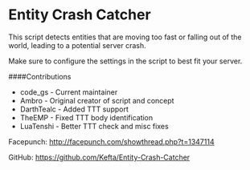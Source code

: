 Entity Crash Catcher
===============

This script detects entities that are moving too fast or falling out of the world, leading to a potential server crash.

Make sure to configure the settings in the script to best fit your server.

####Contributions
* code_gs - Current maintainer
* Ambro - Original creator of script and concept
* DarthTealc - Added TTT support
* TheEMP - Fixed TTT body identification
* LuaTenshi - Better TTT check and misc fixes

Facepunch: http://facepunch.com/showthread.php?t=1347114

GitHub: https://github.com/Kefta/Entity-Crash-Catcher
